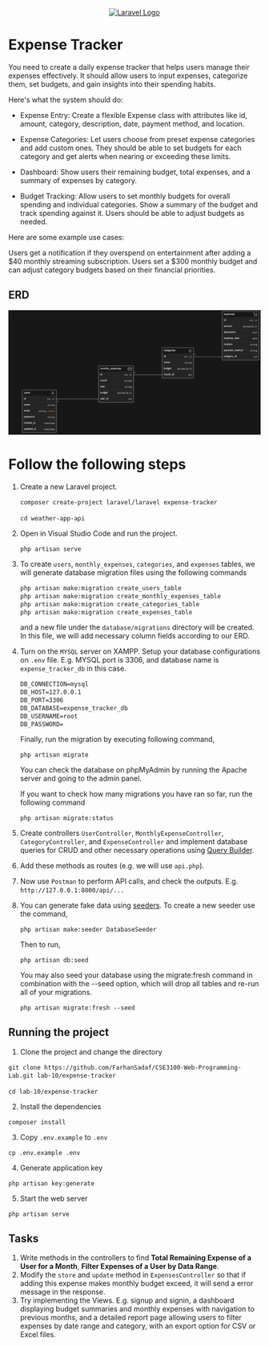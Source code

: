 <p align="center"><a href="https://laravel.com" target="_blank"><img src="https://raw.githubusercontent.com/laravel/art/master/logo-lockup/5%20SVG/2%20CMYK/1%20Full%20Color/laravel-logolockup-cmyk-red.svg" width="400" alt="Laravel Logo"></a></p>

# Expense Tracker
You need to create a daily expense tracker that helps users manage their expenses effectively. It should allow users to input expenses, categorize them, set budgets, and gain insights into their spending habits.

Here's what the system should do:

- Expense Entry: Create a flexible Expense class with attributes like id, amount, category, description, date, payment method, and location.

- Expense Categories: Let users choose from preset expense categories and add custom ones. They should be able to set budgets for each category and get alerts when nearing or exceeding these limits.

- Dashboard: Show users their remaining budget, total expenses, and a summary of expenses by category.

- Budget Tracking: Allow users to set monthly budgets for overall spending and individual categories. Show a summary of the budget and track spending against it. Users should be able to adjust budgets as needed.

Here are some example use cases:

Users get a notification if they overspend on entertainment after adding a $40 monthly streaming subscription.
Users set a $300 monthly budget and can adjust category budgets based on their financial priorities.

## ERD
![ERD](./public/images/erd.png)

# Follow the following steps
1. Create a new Laravel project.
    ```
    composer create-project laravel/laravel expense-tracker

    cd weather-app-api
    ```

2. Open in Visual Studio Code and run the project.

    ```
   php artisan serve
    ```

3. To create `users`, `monthly_expenses`, `categories`, and `expenses` tables, we will generate database migration files using the following commands
    
    ```
    php artisan make:migration create_users_table
    php artisan make:migration create_monthly_expenses_table
    php artisan make:migration create_categories_table 
    php artisan make:migration create_expenses_table
    ```
    and a new file under the `database/migrations` directory will be created. In this file, we will add necessary column fields according to our ERD. 
    
4. Turn on the `MYSQL` server on XAMPP. 
    Setup your database configurations on `.env` file. E.g. MYSQL port is 3306, and database name is `expense_tracker_db` in this case.
    ```
    DB_CONNECTION=mysql
    DB_HOST=127.0.0.1
    DB_PORT=3306
    DB_DATABASE=expense_tracker_db
    DB_USERNAME=root
    DB_PASSWORD=
    ```
    Finally, run the migration by executing following command,
    ```
    php artisan migrate
    ```
    You can check the database on phpMyAdmin by running the Apache server and going to the admin panel.

    If you want to check how many migrations you have ran so far, run the following command
    ```
    php artisan migrate:status
    ```
5. Create controllers `UserController`, `MonthlyExpenseController`, `CategoryController`, and `ExpenseController` and implement database queries for CRUD and other necessary operations using [Query Builder](https://laravel.com/docs/10.x/queries).

6. Add these methods as routes (e.g. we will use `api.php`).

7. Now use `Postman` to perform API calls, and check the outputs. E.g. `http://127.0.0.1:8000/api/...`

8. You can generate fake data using [seeders](https://laravel.com/docs/10.x/seeding). To create a new seeder use the command,
    ```
    php artisan make:seeder DatabaseSeeder
    ```
    Then to run,
    ```
    php artisan db:seed
    ```
    You may also seed your database using the migrate:fresh command in combination with the --seed option, which will drop all tables and re-run all of your migrations. 
    ```
    php artisan migrate:fresh --seed
    ```

## Running the project
1. Clone the project and change the directory
```
git clone https://github.com/FarhanSadaf/CSE3100-Web-Programming-Lab.git lab-10/expense-tracker

cd lab-10/expense-tracker
```
2. Install the dependencies
```
composer install
```
3. Copy `.env.example` to `.env`
```
cp .env.example .env
```
4. Generate application key 
```
php artisan key:generate
```
5. Start the web server
```
php artisan serve
```


## Tasks
1. Write methods in the controllers to find **Total Remaining Expense of a User for a Month**, **Filter Expenses of a User by Data Range**.
2. Modify the `store` and `update` method in `ExpensesController` so that if adding this expense makes monthly budget exceed, it will send a error message in the response.
3. Try implementing the Views. E.g. signup and signin, a dashboard displaying budget summaries and monthly expenses with navigation to previous months, and a detailed report page allowing users to filter expenses by date range and category, with an export option for CSV or Excel files.